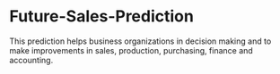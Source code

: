 # Future-Sales-Prediction
This prediction helps business organizations in decision making and to make improvements in sales, production, purchasing, finance and accounting.
